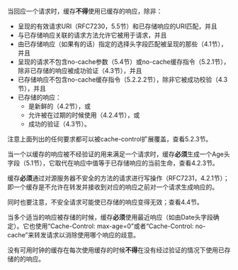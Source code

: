 当回应一个请求时，缓存**不得**使用已缓存的响应，除非：

- 呈现的有效请求URI（RFC7230，5.5节）和已存储响应的URI匹配，并且
- 与已存储响应关联的请求方法允许它被用于请求，并且
- 由已存储响应（如果有的话）指定的选择头字段匹配被呈现的那些（4.1节），并且
- 呈现的请求不包含no-cache参数（5.4节）或no-cache缓存指令（5.2.1节），除非已存储的响应被成功验证（4.3节），并且
- 已存储响应不包含no-cache缓存指令（5.2.2.2节），除非它被成功校验（4.3节），并且
- 已存储的响应：
  - 是新鲜的（4.2节），或
  - 允许被在过期的时候使用（4.2.4节），或
  - 成功的验证（4.3节）。

注意上面列出的任何要求都可以被cache-control扩展覆盖，查看5.2.3节。

当一个以缓存的响应被不经验证的用来满足一个请求时，缓存**必须**生成一个Age头字段（5.1节），它取代在响应中值等于已存储响应的当前生命，查看4.2.3节。

缓存**必须**通过对源服务器不安全的方法的请求进行写操作（RFC7231，4.2.1节）；即一个缓存是不允许在转发并接收到对应的响应之前对一个请求生成响应的。

同时也要注意，不安全请求可能使已存储的响应变得无效；查看4.4节。

当多个适当的响应被存储的时候，缓存**必须**使用最近响应（如由Date头字段确定）。它也使用“Cache-Control: max-age=0”或者“Cache-Control: no-cache”来转发请求以消除使用哪个响应的歧意。

没有可用时钟的缓存在每次使用缓存的时候**不得**在没有经过验证的情况下使用已存储的的响应。